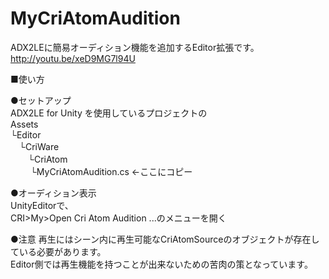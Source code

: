 MyCriAtomAudition
=================
ADX2LEに簡易オーディション機能を追加するEditor拡張です。
http://youtu.be/xeD9MG7l94U

■使い方<br>

●セットアップ<br>
ADX2LE for Unity を使用しているプロジェクトの<br>
Assets<br>
└Editor<br>
　└CriWare<br>
　　└CriAtom<br>
　　  └MyCriAtomAudition.cs ←ここにコピー<br>

●オーディション表示  
UnityEditorで、<br>
CRI>My>Open Cri Atom Audition ...のメニューを開く<br>

●注意
再生にはシーン内に再生可能なCriAtomSourceのオブジェクトが存在している必要があります。<br>
Editor側では再生機能を持つことが出来ないための苦肉の策となっています。
